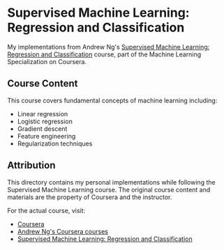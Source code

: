# Supervised Machine Learning: Regression and Classification

My implementations from Andrew Ng's [Supervised Machine Learning: Regression and Classification](https://www.coursera.org/learn/machine-learning?specialization=machine-learning-introduction) course, part of the Machine Learning Specialization on Coursera.

## Course Content

This course covers fundamental concepts of machine learning including:
- Linear regression
- Logistic regression
- Gradient descent
- Feature engineering
- Regularization techniques

## Attribution

This directory contains my personal implementations while following the Supervised Machine Learning course. The original course content and materials are the property of Coursera and the instructor.

For the actual course, visit:
- [Coursera](https://www.coursera.org)
- [Andrew Ng's Coursera courses](https://www.coursera.org/instructor/andrewng)
- [Supervised Machine Learning: Regression and Classification](https://www.coursera.org/learn/machine-learning?specialization=machine-learning-introduction)

